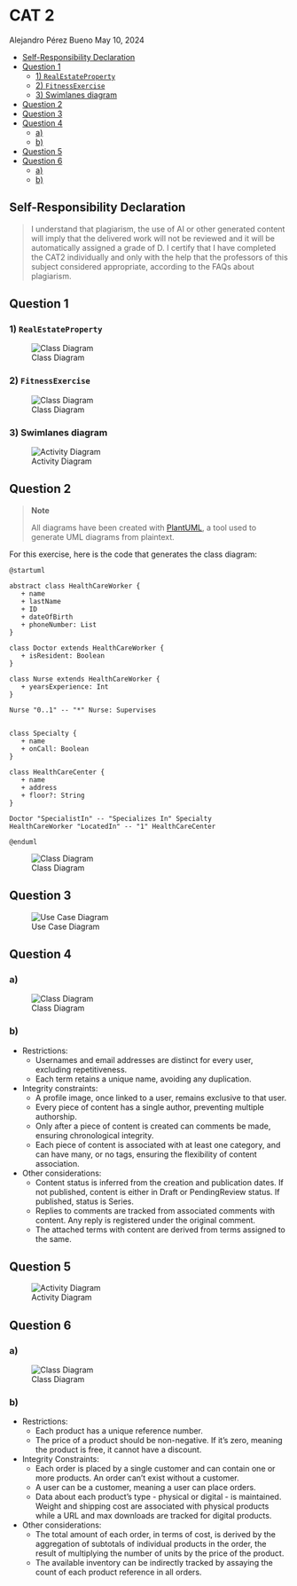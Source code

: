 # CAT 2
Alejandro Pérez Bueno
May 10, 2024

-   [Self-Responsibility Declaration](#self-responsibility-declaration)
-   [Question 1](#question-1)
    -   [1) `RealEstateProperty`](#realestateproperty)
    -   [2) `FitnessExercise`](#fitnessexercise)
    -   [3) Swimlanes diagram](#swimlanes-diagram)
-   [Question 2](#question-2)
-   [Question 3](#question-3)
-   [Question 4](#question-4)
    -   [a)](#a)
    -   [b)](#b)
-   [Question 5](#question-5)
-   [Question 6](#question-6)
    -   [a)](#a-1)
    -   [b)](#b-1)



## Self-Responsibility Declaration

> I understand that plagiarism, the use of AI or other generated content
> will imply that the delivered work will not be reviewed and it will be
> automatically assigned a grade of D. I certify that I have completed
> the CAT2 individually and only with the help that the professors of
> this subject considered appropriate, according to the FAQs about
> plagiarism.



## Question 1

### 1) `RealEstateProperty`

<figure>
<img src="./img/ex1-1.png" alt="Class Diagram" />
<figcaption aria-hidden="true">Class Diagram</figcaption>
</figure>

### 2) `FitnessExercise`

<figure>
<img src="./img/ex1-2.png" alt="Class Diagram" />
<figcaption aria-hidden="true">Class Diagram</figcaption>
</figure>

### 3) Swimlanes diagram

<figure>
<img src="./img/ex1-3.png" alt="Activity Diagram" />
<figcaption aria-hidden="true">Activity Diagram</figcaption>
</figure>



## Question 2

> **Note**
>
> All diagrams have been created with [PlantUML](https://plantuml.com/),
> a tool used to generate UML diagrams from plaintext.

For this exercise, here is the code that generates the class diagram:

``` plantuml
@startuml

abstract class HealthCareWorker {
   + name
   + lastName
   + ID
   + dateOfBirth
   + phoneNumber: List
}

class Doctor extends HealthCareWorker {
   + isResident: Boolean
}

class Nurse extends HealthCareWorker {
   + yearsExperience: Int
}

Nurse "0..1" -- "*" Nurse: Supervises


class Specialty {
   + name
   + onCall: Boolean
}

class HealthCareCenter {
   + name
   + address
   + floor?: String
}

Doctor "SpecialistIn" -- "Specializes In" Specialty
HealthCareWorker "LocatedIn" -- "1" HealthCareCenter

@enduml
```

<figure>
<img src="./img/ex2.png" alt="Class Diagram" />
<figcaption aria-hidden="true">Class Diagram</figcaption>
</figure>

## Question 3

<figure>
<img src="./img/ex3.png" alt="Use Case Diagram" />
<figcaption aria-hidden="true">Use Case Diagram</figcaption>
</figure>

## Question 4

### a)

<figure>
<img src="./img/ex4.png" alt="Class Diagram" />
<figcaption aria-hidden="true">Class Diagram</figcaption>
</figure>

### b)

-   Restrictions:
    -   Usernames and email addresses are distinct for every user,
        excluding repetitiveness.
    -   Each term retains a unique name, avoiding any duplication.
-   Integrity constraints:
    -   A profile image, once linked to a user, remains exclusive to
        that user.
    -   Every piece of content has a single author, preventing multiple
        authorship.
    -   Only after a piece of content is created can comments be made,
        ensuring chronological integrity.
    -   Each piece of content is associated with at least one category,
        and can have many, or no tags, ensuring the flexibility of
        content association.
-   Other considerations:
    -   Content status is inferred from the creation and publication
        dates. If not published, content is either in Draft or
        PendingReview status. If published, status is Series.
    -   Replies to comments are tracked from associated comments with
        content. Any reply is registered under the original comment.
    -   The attached terms with content are derived from terms assigned
        to the same.

## Question 5

<figure>
<img src="./img/ex5.png" alt="Activity Diagram" />
<figcaption aria-hidden="true">Activity Diagram</figcaption>
</figure>

## Question 6

### a)

<figure>
<img src="./img/ex6.png" alt="Class Diagram" />
<figcaption aria-hidden="true">Class Diagram</figcaption>
</figure>

### b)

-   Restrictions:
    -   Each product has a unique reference number.
    -   The price of a product should be non-negative. If it’s zero,
        meaning the product is free, it cannot have a discount.
-   Integrity Constraints:
    -   Each order is placed by a single customer and can contain one or
        more products. An order can’t exist without a customer.
    -   A user can be a customer, meaning a user can place orders.
    -   Data about each product’s type - physical or digital - is
        maintained. Weight and shipping cost are associated with
        physical products while a URL and max downloads are tracked for
        digital products.
-   Other considerations:
    -   The total amount of each order, in terms of cost, is derived by
        the aggregation of subtotals of individual products in the
        order, the result of multiplying the number of units by the
        price of the product.
    -   The available inventory can be indirectly tracked by assaying
        the count of each product reference in all orders.

